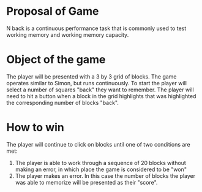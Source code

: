 # Proposal of Game
N back is a continuous performance task that is commonly used to test working memory and working memory capacity. 

# Object of the game
The player will be presented with a 3 by 3 grid of blocks. The game operates similar to Simon, but runs continuously. To start the player will select a number of squares "back" they want to remember. The player will need to hit a button when a block in the grid highlights that was highlighted the corresponding number of blocks "back". 

# How to win
The player will continue to click on blocks until one of two conditions are met:
1. The player is able to work through a sequence of 20 blocks without making an error, in which place the game is considered to be "won"
2. The player makes an error. In this case the number of blocks the player was able to memorize will be presented as their "score". 
